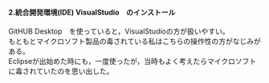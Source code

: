 #### 2.統合開発環境(IDE) VisualStudio　のインストール  
GitHUB Desktop　を使っていると，VisualStudioの方が扱いやすい。  
もともとマイクロソフト製品の毒されている私はこちらの操作性の方がなじみがある。  
Eclipseが出始めた時にも，一度使ったが，当時もよく考えたらマイクロソフトに毒されていたのを思い出した。  
